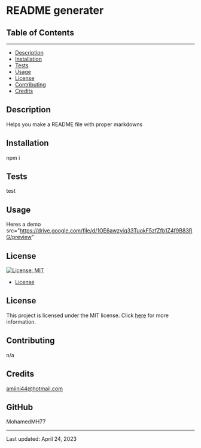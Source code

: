 # README generater
## Table of Contents
  -----------------
  - [Description](#description)
  - [Installation](#installation)
  - [Tests](#tests)
  - [Usage](#usage)
  - [License](#license)
  - [Contributing](#contributing)
  - [Credits](#credits)

## Description  
  Helps you make a README file with proper markdowns

## Installation
  npm i

## Tests 
  test

## Usage 
  Heres a demo src="https://drive.google.com/file/d/1OE6awzyiq33TuokF5zfZfb1Z4f9B83RG/preview" 

## License 
  [![License: MIT](https://img.shields.io/badge/License-MIT-yellow.svg)](https://opensource.org/licenses/MIT)
  * [License](#license)

  ## License

This project is licensed under the MIT license. Click [here](https://choosealicense.com/licenses/mit/) for more information.

## Contributing  
  n/a

  ## Credits  
  amiini44@hotmail.com

  ## GitHub  
  MohamedMH77

  ---
  Last updated: April 24, 2023
  